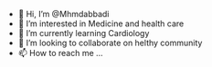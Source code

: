 - 👋 Hi, I’m @Mhmdabbadi
- 👀 I’m interested in Medicine and health care
- 🌱 I’m currently learning Cardiology
- 💞️ I’m looking to collaborate on helthy community
- 📫 How to reach me ...

<!---
Mhmdabbadi/Mhmdabbadi is a ✨ special ✨ repository because its `README.md` (this file) appears on your GitHub profile.
You can click the Preview link to take a look at your changes.
--->
